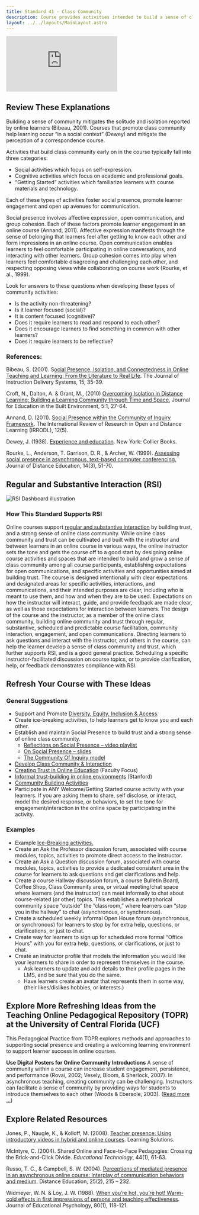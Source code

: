 ```yaml
---
title: Standard 41 - Class Community
description: Course provides activities intended to build a sense of class community, support open communication, promote regular and substantive interaction, and establish trust (e.g., ice-breaking activities, Course Bulletin Board, planned Office Hours, and dedicated discussion forums).
layout: ../../layouts/MainLayout.astro
---
```

<iframe src="https://www.youtube.com/embed/CQp-igmD4XI" title="YouTube video player" frameborder="0" allow="accelerometer; autoplay; clipboard-write; encrypted-media; gyroscope; picture-in-picture" allowfullscreen></iframe>

## Review These Explanations

Building a sense of community mitigates the solitude and isolation reported by online learners (Bibeau, 2001). Courses that promote class community help learning occur “in a social context” (Dewey) and mitigate the perception of a correspondence course.

Activities that build class community early on in the course typically fall into three categories:

- Social activities which focus on self-expression.
- Cognitive activities which focus on academic and professional goals.
- “Getting Started” activities which familiarize learners with course materials and technology.

Each of these types of activities foster social presence, promote learner engagement and open up avenues for communication.

Social presence involves affective expression, open communication, and group cohesion. Each of these factors promote learner engagement in an online course (Annand, 2011). Affective expression manifests through the sense of belonging that learners feel after getting to know each other and form impressions in an online course. Open communication enables learners to feel comfortable participating in online conversations, and interacting with other learners. Group cohesion comes into play when learners feel comfortable disagreeing and challenging each other, and respecting opposing views while collaborating on course work (Rourke, et al., 1999).

Look for answers to these questions when developing these types of community activities:

- Is the activity non-threatening?
- Is it learner focused (social)?
- It is content focused (cognitive)?
- Does it require learners to read and respond to each other?
- Does it encourage learners to find something in common with other learners?
- Does it require learners to be reflective?

### References:

Bibeau, S. (2001). S[ocial Presence, Isolation, and Connectedness in Online Teaching and Learning: From the Literature to Real Life](https://eric.ed.gov/?id=EJ641474). The Journal of Instruction Delivery Systems, 15, 35-39.

Croft, N., Dalton, A. & Grant, M., (2010) [Overcoming Isolation in Distance Learning: Building a Learning Community through Time and Space](https://www.tandfonline.com/doi/pdf/10.11120/jebe.2010.05010027?needAccess=true), Journal for Education in the Built Environment, 5:1, 27-64.

Annand, D. (2011). [Social Presence within the Community of Inquiry Framework](http://www.irrodl.org/index.php/irrodl/article/view/924/1889). The International Review of Research in Open and Distance Learning (IRRODL), 12(5).

Dewey, J. (1938). [Experience and education](https://www.amazon.com/Experience-Education-John-Dewey/dp/0684838281). New York: Collier Books.

Rourke, L., Anderson, T. Garrison, D. R., & Archer, W. (1999). [Assessing social presence in asynchronous, text-based computer conferencing.](http://citeseerx.ist.psu.edu/viewdoc/download?doi=10.1.1.553.8650&rep=rep1&type=pdf) Journal of Distance Education, 14(3), 51-70.

## Regular and Substantive Interaction (RSI)

![RSI Dashboard illustration]()

### How This Standard Supports RSI

Online courses support [regular and substantive interaction](/) by building trust, and a strong sense of online class community. While online class community and trust can be cultivated and built with the instructor and between learners in an online course in various ways, the online instructor sets the tone and gets the course off to a good start by designing online course activities and spaces that are intended to build and grow a sense of class community among all course participants, establishing expectations for open communications, and specific activities and opportunities aimed at building trust. The course is designed intentionally with clear expectations and designated areas for specific activities, interactions, and communications, and their intended purposes are clear, including who is meant to use them, and how and when they are to be used. Expectations on how the instructor will interact, guide, and provide feedback are made clear, as well as those expectations for interaction between learners. The design of the course and the instructor, as a member of the online class community, building online community and trust through regular, substantive, scheduled and predictable course facilitation, community interaction, engagement, and open communications. Directing learners to ask questions and interact with the instructor, and others in the course, can help the learner develop a sense of class community and trust, which further supports RSI, and is a good general practice. Scheduling a specific instructor-facilitated discussion on course topics, or to provide clarification, help, or feedback demonstrates compliance with RSI.

## Refresh Your Course with These Ideas

### General Suggestions

- Support and Promote [Diversity, Equity, Inclusion & Access](https://docs.google.com/document/d/19YAMP9PngnAX3J0eJJMN111lbJ-1_0zYD10Du0dcFVY/edit?usp=sharing).
- Create ice-breaking activities, to help learners get to know you and each other.
- Establish and maintain Social Presence to build trust and a strong sense of online class community.
    - [Reflections on Social Presence – video playlist](https://youtu.be/1_qotJ5thTo)
    - [On Social Presence – slides](https://www.slideshare.net/alexandrapickett/social-presence-14237100)
    - [The Community Of Inquiry model](https://coi.athabascau.ca/coi-model/)
- [Develop Class Community & Interaction](https://onlineteaching.open.suny.edu/page/community-interaction)
- [Creating Trust in Online Education](https://www.facultyfocus.com/articles/online-education/online-course-delivery-and-instruction/creating-trust-in-online-education/) (Faculty Focus)
- [Informal trust-building in online environments](https://teachingresources.stanford.edu/resources/informal-trust-building-in-an-online-environment/) (Stanford)
- [Community Building Activities](https://onehe.org/equity-unbound/)
- Participate in ANY Welcome/Getting Started course activity with your learners. If you are asking them to share, self disclose, or interact, model the desired response, or behaviors, to set the tone for engagement/interaction in the online space by participating in the activity.

### Examples

- Example [Ice-Breaking activities.](https://docs.google.com/document/d/1Mc5ft6f1-TnYwu2PWcAlj60wTv5wYnsdgIZ925AFtuI/edit?usp=sharing)
- Create an Ask the Professor discussion forum, associated with course modules, topics, activities to promote direct access to the instructor.
- Create an Ask a Question discussion forum, associated with course modules, topics, activities to provide a dedicated consistent area in the course for learners to ask questions and get clarifications and help.
- Create a course Hallway discussion forum, a course Bulletin Board, Coffee Shop, Class Community area, or virtual meeting/chat space where learners (and the instructor) can meet informally to chat about course-related (or other) topics. This establishes a metaphorical community space “outside” the “classroom,” where learners can “stop you in the hallway” to chat (asynchronous, or synchronous).
- Create a scheduled weekly informal Open House forum (asynchronous, or synchronous) for learners to stop by for extra help, questions, or clarifications, or just to chat.
- Create way for learners to sign up for scheduled more formal “Office Hours” with you for extra help, questions, or clarifications, or just to chat.
- Create an instructor profile that models the information you would like your learners to share in order to represent themselves in the course.
    - Ask learners to update and add details to their profile pages in the LMS, and be sure that you do the same.
    - Have learners create an avatar that represents them in some way, (their likes/dislikes hobbies, or interests.)

## Explore More Refreshing Ideas from the Teaching Online Pedagogical Repository (TOPR) at the University of Central Florida (UCF)

This Pedagogical Practice from TOPR explores methods and approaches to supporting social presence and creating a welcoming learning environment to support learner success in online courses.

**Use Digital Posters for Online Community Introductions**
A sense of community within a course can increase student engagement, persistence, and performance (Rovai, 2002; Vesely, Bloom, & Sherlock, 2007). In asynchronous teaching, creating community can be challenging. Instructors can facilitate a sense of community by providing ways for students to introduce themselves to each other (Woods & Ebersole, 2003). ([Read more …](https://topr.online.ucf.edu/use-digital-posters-for-online-community-introductions/))

## Explore Related Resources

Jones, P., Naugle, K., & Kolloff, M. (2008). [Teacher presence: Using introductory videos in hybrid and online courses](https://thejournal.com/articles/2014/06/11/how-to-make-the-most-of-a-video-introduction-for-an-online-course.aspx). Learning Solutions.

McIntyre, C. (2004). Shared Online and Face-to-Face Pedagogies: Crossing the Brick-and-Click Divide. *Educational Technology*, 44(1), 61-63.

Russo, T. C., & Campbell, S. W. (2004). [Perceptions of mediated presence in an asynchronous online course: Interplay of communication behaviors and medium](http://www.tandfonline.com/doi/abs/10.1080/0158791042000262139). Distance Education, 25(2), 215 – 232.

Widmeyer, W. N. & Loy, J. W. (1988). [When you’re hot, you’re hot! Warm-cold effects in first impressions of persons and teaching effectiveness](http://citeseerx.ist.psu.edu/viewdoc/download;jsessionid=5EC224B1758470C4D9258F12EAF5F516?doi=10.1.1.596.235&rep=rep1&type=pdf). Journal of Educational Psychology, 80(1), 118-121.